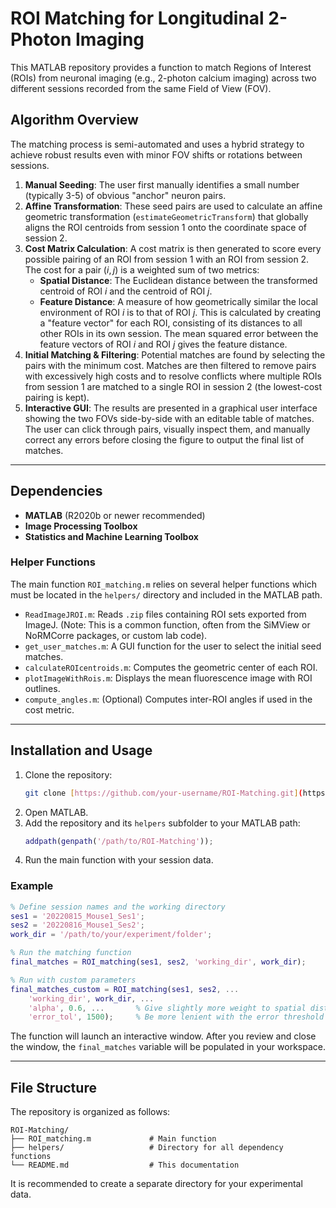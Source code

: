 # ROI Matching for Longitudinal 2-Photon Imaging

This MATLAB repository provides a function to match Regions of Interest (ROIs) from neuronal imaging (e.g., 2-photon calcium imaging) across two different sessions recorded from the same Field of View (FOV).

## Algorithm Overview

The matching process is semi-automated and uses a hybrid strategy to achieve robust results even with minor FOV shifts or rotations between sessions.

1.  **Manual Seeding**: The user first manually identifies a small number (typically 3-5) of obvious "anchor" neuron pairs.
2.  **Affine Transformation**: These seed pairs are used to calculate an affine geometric transformation (`estimateGeometricTransform`) that globally aligns the ROI centroids from session 1 onto the coordinate space of session 2.
3.  **Cost Matrix Calculation**: A cost matrix is then generated to score every possible pairing of an ROI from session 1 with an ROI from session 2. The cost for a pair $(i, j)$ is a weighted sum of two metrics:
    * **Spatial Distance**: The Euclidean distance between the transformed centroid of ROI $i$ and the centroid of ROI $j$.
    * **Feature Distance**: A measure of how geometrically similar the local environment of ROI $i$ is to that of ROI $j$. This is calculated by creating a "feature vector" for each ROI, consisting of its distances to all other ROIs in its own session. The mean squared error between the feature vectors of ROI $i$ and ROI $j$ gives the feature distance.
4.  **Initial Matching & Filtering**: Potential matches are found by selecting the pairs with the minimum cost. Matches are then filtered to remove pairs with excessively high costs and to resolve conflicts where multiple ROIs from session 1 are matched to a single ROI in session 2 (the lowest-cost pairing is kept).
5.  **Interactive GUI**: The results are presented in a graphical user interface showing the two FOVs side-by-side with an editable table of matches. The user can click through pairs, visually inspect them, and manually correct any errors before closing the figure to output the final list of matches.

---

## Dependencies

* **MATLAB** (R2020b or newer recommended)
* **Image Processing Toolbox**
* **Statistics and Machine Learning Toolbox**

### Helper Functions

The main function `ROI_matching.m` relies on several helper functions which must be located in the `helpers/` directory and included in the MATLAB path.

* `ReadImageJROI.m`: Reads `.zip` files containing ROI sets exported from ImageJ. (Note: This is a common function, often from the SiMView or NoRMCorre packages, or custom lab code).
* `get_user_matches.m`: A GUI function for the user to select the initial seed matches.
* `calculateROIcentroids.m`: Computes the geometric center of each ROI.
* `plotImageWithRois.m`: Displays the mean fluorescence image with ROI outlines.
* `compute_angles.m`: (Optional) Computes inter-ROI angles if used in the cost metric.

---

## Installation and Usage

1.  Clone the repository:
    ```bash
    git clone [https://github.com/your-username/ROI-Matching.git](https://github.com/your-username/ROI-Matching.git)
    ```
2.  Open MATLAB.
3.  Add the repository and its `helpers` subfolder to your MATLAB path:
    ```matlab
    addpath(genpath('/path/to/ROI-Matching'));
    ```
4.  Run the main function with your session data.

### Example

```matlab
% Define session names and the working directory
ses1 = '20220815_Mouse1_Ses1';
ses2 = '20220816_Mouse1_Ses2';
work_dir = '/path/to/your/experiment/folder';

% Run the matching function
final_matches = ROI_matching(ses1, ses2, 'working_dir', work_dir);

% Run with custom parameters
final_matches_custom = ROI_matching(ses1, ses2, ...
    'working_dir', work_dir, ...
    'alpha', 0.6, ...       % Give slightly more weight to spatial distance
    'error_tol', 1500);     % Be more lenient with the error threshold
```
The function will launch an interactive window. After you review and close the window, the `final_matches` variable will be populated in your workspace.

---

## File Structure

The repository is organized as follows:

```
ROI-Matching/
├── ROI_matching.m             # Main function
├── helpers/                   # Directory for all dependency functions
└── README.md                  # This documentation
```
It is recommended to create a separate directory for your experimental data.
